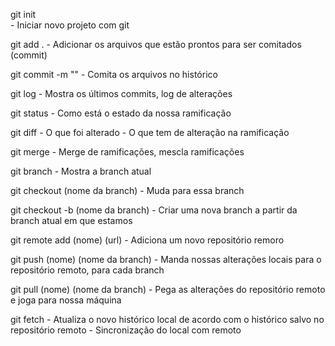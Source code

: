 git init    
    - Iniciar novo projeto com git

git add .
    - Adicionar os arquivos que estão prontos para ser comitados (commit)

git commit -m ""
    - Comita os arquivos no histórico

git log
    - Mostra os últimos commits, log de alterações

git status
    - Como está o estado da nossa ramificação

git diff
    - O que foi alterado
    - O que tem de alteração na ramificação

git merge
    - Merge de ramificações, mescla ramificações

git branch
    - Mostra a branch atual

git checkout (nome da branch)
    - Muda para essa branch

git checkout -b (nome da branch)
    - Criar uma nova branch a partir da branch atual em que estamos

git remote add (nome) (url)
    - Adiciona um novo repositório remoro

git push (nome) (nome da branch)
    - Manda nossas alterações locais para o repositório remoto, para cada branch

git pull (nome) (nome da branch)
    - Pega as alterações do repositório remoto e joga para nossa máquina

git fetch 
    - Atualiza o novo histórico local de acordo com o histórico salvo no repositório remoto
    - Sincronização do local com remoto 